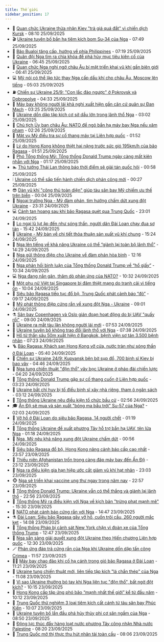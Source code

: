 ```yaml
---
title: Thế giới
sidebar_position: 17
---
```


<!-- dantri-the-gioi:START -->
- 🌋 [Quan chức Ukraine thừa nhận Kiev &quot;trả giá quá đắt&quot; vì chiến dịch Kursk](https://dantri.com.vn/the-gioi/quan-chuc-ukraine-thua-nhan-kiev-tra-gia-qua-dat-vi-chien-dich-kursk-20250925150322997.htm) - 08:10 25/09/2025
- 🎬 [Ukraine tuyên bố bắn hạ tiêm kích bom Su-34 của Nga](https://dantri.com.vn/the-gioi/ukraine-tuyen-bo-ban-ha-tiem-kich-bom-su-34-cua-nga-20250925133722670.htm) - 07:49 25/09/2025
- 🧰 [Bão Bualoi tăng cấp, hướng về phía Philippines](https://dantri.com.vn/the-gioi/bao-bualoi-tang-cap-huong-ve-phia-philippines-20250925140225405.htm) - 07:19 25/09/2025
- 🌋 [Quân đội Nga tìm ra chìa khóa để phá hủy mục tiêu kiên cố của Ukraine](https://dantri.com.vn/the-gioi/quan-doi-nga-tim-ra-chia-khoa-de-pha-huy-muc-tieu-kien-co-cua-ukraine-20250925084625628.htm) - 06:45 25/09/2025
- 🗽 [Quan chức Nga nghi ngờ châu Âu bí mật triển khai vũ khí gần biên giới](https://dantri.com.vn/the-gioi/quan-chuc-nga-nghi-ngo-chau-au-bi-mat-trien-khai-vu-khi-gan-bien-gioi-20250925131834649.htm) - 06:41 25/09/2025
- 💻 [Mỹ nói có thể lập tức thay Nga cấp dầu khí cho châu Âu, Moscow lên tiếng](https://dantri.com.vn/the-gioi/my-noi-co-the-lap-tuc-thay-nga-cap-dau-khi-cho-chau-au-moscow-len-tieng-20250925112903977.htm) - 05:03 25/09/2025
- ⛽️ [Chiến sự Ukraine 25/9: &quot;Con lắc đảo ngược&quot; ở Pokrovsk và Dobropolye](https://dantri.com.vn/the-gioi/chien-su-ukraine-259-con-lac-dao-nguoc-o-pokrovsk-va-dobropolye-20250925105510181.htm) - 04:33 25/09/2025
- 🤩 [Máy bay không người lái khả nghi xuất hiện gần căn cứ quân sự Đan Mạch](https://dantri.com.vn/the-gioi/may-bay-khong-nguoi-lai-kha-nghi-xuat-hien-gan-can-cu-quan-su-dan-mach-20250925102132646.htm) - 03:25 25/09/2025
- 🧐 [Ukraine dồn dập tập kích cơ sở dầu lớn trong lãnh thổ Nga](https://dantri.com.vn/the-gioi/ukraine-don-dap-tap-kich-co-so-dau-lon-trong-lanh-tho-nga-20250925080847667.htm) - 03:02 25/09/2025
- 🎊 [Chủ tịch Ủy ban châu Âu: NATO để ngỏ bắn hạ máy bay Nga nếu xâm phạm](https://dantri.com.vn/the-gioi/chu-tich-uy-ban-chau-au-nato-de-ngo-ban-ha-may-bay-nga-neu-xam-pham-20250925080021757.htm) - 02:26 25/09/2025
- 📝 [Mật vụ Mỹ điều tra sự cố thang máy tại Liên hợp quốc](https://dantri.com.vn/the-gioi/mat-vu-my-dieu-tra-su-co-thang-may-tai-lien-hop-quoc-20250925083518164.htm) - 01:52 25/09/2025
- 🤡 [Lý do Hong Kong không thiệt hại nặng trước sức gió 195km/h của bão Ragasa](https://dantri.com.vn/the-gioi/ly-do-hong-kong-khong-thiet-hai-nang-truoc-suc-gio-195kmh-cua-bao-ragasa-20250925081329262.htm) - 01:51 25/09/2025
- 🥷 [Phó Tổng thống Mỹ: Tổng thống Donald Trump ngày càng mất kiên nhẫn với Nga](https://dantri.com.vn/the-gioi/pho-tong-thong-my-tong-thong-donald-trump-ngay-cang-mat-kien-nhan-voi-nga-20250925071704205.htm) - 01:17 25/09/2025
- 🏊 [Thủ tướng Thái Lan thông báo thời điểm sẽ giải tán quốc hội](https://dantri.com.vn/the-gioi/thu-tuong-thai-lan-thong-bao-thoi-diem-se-giai-tan-quoc-hoi-20250925074000104.htm) - 00:58 25/09/2025
- 🕯 [Ukraine có thể sắp tiến hành chiến dịch phản công mới](https://dantri.com.vn/the-gioi/ukraine-co-the-sap-tien-hanh-chien-dich-phan-cong-moi-20250925070914938.htm) - 00:27 25/09/2025
- 😎 [Dàn vũ khí &quot;công thủ toàn diện&quot; giúp tàu sân bay Mỹ chiếm ưu thế trên biển](https://dantri.com.vn/the-gioi/dan-vu-khi-cong-thu-toan-dien-giup-tau-san-bay-my-chiem-uu-the-tren-bien-20250924104448794.htm) - 00:04 25/09/2025
- 🌈 [Ngoại trưởng Nga - Mỹ đàm phán, tìm hướng chấm dứt xung đột Ukraine](https://dantri.com.vn/the-gioi/ngoai-truong-nga-my-dam-phan-tim-huong-cham-dut-xung-dot-ukraine-20250925062358926.htm) - 23:31 24/09/2025
- 💻 [Cảnh tan hoang sau khi bão Ragasa quét qua Trung Quốc](https://dantri.com.vn/the-gioi/canh-tan-hoang-sau-khi-bao-ragasa-quet-qua-trung-quoc-20250925055536392.htm) - 23:01 24/09/2025
- 🤖 [Lo ngại lũ lụt ập đến như sóng thần, người dân Đài Loan chạy đua sơ tán](https://dantri.com.vn/the-gioi/lo-ngai-lu-lut-ap-den-nhu-song-than-nguoi-dan-dai-loan-chay-dua-so-tan-20250924210207368.htm) - 15:42 24/09/2025
- 🦏 [Ukraine - Mỹ bàn về chi tiết thỏa thuận sản xuất vũ khí chung](https://dantri.com.vn/the-gioi/ukraine-my-ban-ve-chi-tiet-thoa-thuan-san-xuat-vu-khi-chung-20250924203451302.htm) - 15:24 24/09/2025
- 🌁 [Nga lên tiếng về khả năng Ukraine có thể “giành lại toàn bộ lãnh thổ”](https://dantri.com.vn/the-gioi/nga-len-tieng-ve-kha-nang-ukraine-co-the-gianh-lai-toan-bo-lanh-tho-20250924211048243.htm) - 14:29 24/09/2025
- 🐘 [Nga gửi thông điệp cho Ukraine về đàm phán hòa bình](https://dantri.com.vn/the-gioi/nga-gui-thong-diep-cho-ukraine-ve-dam-phan-hoa-binh-20250924191255659.htm) - 12:16 24/09/2025
- 🥷 [Nga phản hồi bình luận của Tổng thống Donald Trump về “hổ giấy”](https://dantri.com.vn/the-gioi/nga-phan-hoi-binh-luan-cua-tong-thong-donald-trump-ve-ho-giay-20250924172755336.htm) - 10:34 24/09/2025
- 💻 [Nga đang nắn gân, thăm dò phản ứng của NATO?](https://dantri.com.vn/the-gioi/nga-dang-nan-gan-tham-do-phan-ung-cua-nato-20250923101251306.htm) - 10:32 24/09/2025
- 🎡 [Một phụ nữ Việt tại Singapore bị đâm thiệt mạng do tranh cãi vì tiếng ồn](https://dantri.com.vn/the-gioi/mot-phu-nu-viet-tai-singapore-bi-dam-thiet-mang-do-tranh-cai-vi-tieng-on-20250924165041723.htm) - 10:04 24/09/2025
- 🧰 [Siêu bão Ragasa tiếp tục đổ bộ, Trung Quốc phát cảnh báo “đỏ”](https://dantri.com.vn/the-gioi/sieu-bao-ragasa-tiep-tuc-do-bo-trung-quoc-phat-canh-bao-do-20250924160632080.htm) - 09:17 24/09/2025
- 🥸 [Mỹ phát thông điệp cứng rắn về xung đột Nga - Ukraine](https://dantri.com.vn/the-gioi/my-phat-thong-diep-cung-ran-ve-xung-dot-nga-ukraine-20250924155845282.htm) - 09:01 24/09/2025
- ⚗️ [Sân bay Copenhagen và Oslo gián đoạn hoạt động do bị UAV &quot;quấy rối&quot;](https://dantri.com.vn/the-gioi/san-bay-copenhagen-va-oslo-gian-doan-hoat-dong-do-bi-uav-quay-roi-20250924150843108.htm) - 09:00 24/09/2025
- 🌮 [Ukraine ra mắt tàu lặn không người lái mới](https://dantri.com.vn/the-gioi/ukraine-ra-mat-tau-lan-khong-nguoi-lai-moi-20250924144715377.htm) - 07:53 24/09/2025
- 🎃 [Ukraine tuyên bố không trao đổi lãnh thổ với Nga](https://dantri.com.vn/the-gioi/ukraine-tuyen-bo-khong-trao-doi-lanh-tho-voi-nga-20250924142127836.htm) - 07:38 24/09/2025
- 💫 [Hố tử thần sâu 50m xuất hiện ở Bangkok, bệnh viện sơ tán 3.500 bệnh nhân](https://dantri.com.vn/the-gioi/ho-tu-than-sau-50m-xuat-hien-o-bangkok-benh-vien-so-tan-3500-benh-nhan-20250924141643790.htm) - 07:23 24/09/2025
- 🪜 [Bão Ragasa: Khách sạn Hong Kong vỡ cửa, nước tràn như sóng thần ở Đài Loan](https://dantri.com.vn/the-gioi/bao-ragasa-khach-san-hong-kong-vo-cua-nuoc-tran-nhu-song-than-o-dai-loan-20250924120332917.htm) - 05:40 24/09/2025
- 🌋 [Chiến sự Ukraine 24/9: Kupyansk bên bờ sụp đổ, 700 binh sĩ Kiev bị bao vây](https://dantri.com.vn/the-gioi/chien-su-ukraine-249-kupyansk-ben-bo-sup-do-700-binh-si-kiev-bi-bao-vay-20250924112506383.htm) - 04:46 24/09/2025
- 🦏 [Nga tung chiến thuật &quot;độn thổ&quot; vây bọc Ukraine ở pháo đài chiến lược](https://dantri.com.vn/the-gioi/nga-tung-chien-thuat-don-tho-vay-boc-ukraine-o-phao-dai-chien-luoc-20250924111709620.htm) - 04:20 24/09/2025
- 👀 [Tổng thống Donald Trump gặp sự cố thang cuốn ở Liên hợp quốc](https://dantri.com.vn/the-gioi/tong-thong-donald-trump-gap-su-co-thang-cuon-o-lien-hop-quoc-20250924100358037.htm) - 03:23 24/09/2025
- 🧰 [Ukraine bắt chỉ huy bị tố điều binh sĩ xây nhà riêng, tham ô ngân sách](https://dantri.com.vn/the-gioi/ukraine-bat-chi-huy-bi-to-dieu-binh-si-xay-nha-rieng-tham-o-ngan-sach-20250924100540948.htm) - 03:12 24/09/2025
- 🚀 [Tổng thống Ukraine nêu điều kiện tổ chức bầu cử](https://dantri.com.vn/the-gioi/tong-thong-ukraine-neu-dieu-kien-to-chuc-bau-cu-20250924081234998.htm) - 02:56 24/09/2025
- 🎓 [Ấn Độ sẽ mua và sản xuất &quot;bóng ma bầu trời&quot; Su-57 của Nga?](https://dantri.com.vn/the-gioi/an-do-se-mua-va-san-xuat-bong-ma-bau-troi-su-57-cua-nga-20250924084638457.htm) - 02:03 24/09/2025
- 🥸 [Vỡ hồ ở Đài Loan do siêu bão Ragasa, 14 người chết](https://dantri.com.vn/the-gioi/vo-ho-o-dai-loan-do-sieu-bao-ragasa-14-nguoi-chet-20250924080046494.htm) - 01:19 24/09/2025
- 🦅 [Tổng thống Ukraine đề xuất phương Tây hỗ trợ bắn hạ UAV, tên lửa Nga](https://dantri.com.vn/the-gioi/tong-thong-ukraine-de-xuat-phuong-tay-ho-tro-ban-ha-uav-ten-lua-nga-20250924073329171.htm) - 01:18 24/09/2025
- 🤭 [Nga, Mỹ nêu khả năng xung đột Ukraine chấm dứt](https://dantri.com.vn/the-gioi/nga-my-neu-kha-nang-xung-dot-ukraine-cham-dut-20250924072243894.htm) - 00:56 24/09/2025
- 🤖 [Siêu bão Ragasa đổ bộ, Hong Kong nâng cảnh báo cấp cao nhất](https://dantri.com.vn/the-gioi/sieu-bao-ragasa-do-bo-hong-kong-nang-canh-bao-cap-cao-nhat-20250924064700504.htm) - 23:57 23/09/2025
- 🐲 [Thiếu niên Afghanistan trốn trong càng đáp máy bay đến Ấn Độ](https://dantri.com.vn/the-gioi/thieu-nien-afghanistan-tron-trong-cang-dap-may-bay-den-an-do-20250924060656342.htm) - 23:12 23/09/2025
- 🫣 [Nga ra điều kiện gia hạn hiệp ước cắt giảm vũ khí hạt nhân](https://dantri.com.vn/the-gioi/nga-ra-dieu-kien-gia-han-hiep-uoc-cat-giam-vu-khi-hat-nhan-20250924051303354.htm) - 23:03 23/09/2025
- 🐵 [Nga sẽ triển khai vaccine ung thư ngay trong năm nay](https://dantri.com.vn/the-gioi/nga-se-trien-khai-vaccine-ung-thu-ngay-trong-nam-nay-20250924051840281.htm) - 22:57 23/09/2025
- 🫶 [Tổng thống Donald Trump: Ukraine vẫn có thể thắng và giành lại lãnh thổ](https://dantri.com.vn/the-gioi/tong-thong-donald-trump-ukraine-van-co-the-thang-va-gianh-lai-lanh-tho-20250924042931148.htm) - 22:56 23/09/2025
- 💃 [Tổng thống Mỹ ra điều kiện với Nga về kịch bản &quot;trừng phạt mạnh mẽ&quot;](https://dantri.com.vn/the-gioi/tong-thong-my-ra-dieu-kien-voi-nga-ve-kich-ban-trung-phat-manh-me-20250923221230858.htm) - 15:30 23/09/2025
- 💫 [NATO phát cảnh báo cứng rắn với Nga](https://dantri.com.vn/the-gioi/nato-phat-canh-bao-cung-ran-voi-nga-20250923213840133.htm) - 14:47 23/09/2025
- ⚗️ [Đài Loan: Siêu bão Ragasa gây vỡ hồ, cuốn trôi cầu, 260 người mắc kẹt](https://dantri.com.vn/the-gioi/dai-loan-sieu-bao-ragasa-gay-vo-ho-cuon-troi-cau-260-nguoi-mac-ket-20250923205940440.htm) - 14:08 23/09/2025
- 🥷 [Tổng thống Pháp bị cảnh sát New York chặn vì đoàn xe của Tổng thống Trump](https://dantri.com.vn/the-gioi/tong-thong-phap-bi-canh-sat-new-york-chan-vi-doan-xe-cua-tong-thong-trump-20250923193913513.htm) - 12:47 23/09/2025
- 🥸 [Nga sẵn sàng giải quyết xung đột Ukraine theo Hiến chương Liên hợp quốc](https://dantri.com.vn/the-gioi/nga-san-sang-giai-quyet-xung-dot-ukraine-theo-hien-chuong-lien-hop-quoc-20250923192002038.htm) - 12:30 23/09/2025
- 🪄 [Phản ứng đáp trả cứng rắn của Nga khi Ukraine dồn dập tấn công Crimea](https://dantri.com.vn/the-gioi/phan-ung-dap-tra-cung-ran-cua-nga-khi-ukraine-don-dap-tan-cong-crimea-20250923180919794.htm) - 11:57 23/09/2025
- 🧑‍💻 [Máy bay chao đảo khi cố hạ cánh trong gió bão Ragasa ở Đài Loan](https://dantri.com.vn/the-gioi/may-bay-chao-dao-khi-co-ha-canh-trong-gio-bao-ragasa-o-dai-loan-20250923181709357.htm) - 11:21 23/09/2025
- 🤭 [Ukraine tung chiến thuật mới, liên tiếp tập kích &quot;lá chắn thép&quot; của Nga](https://dantri.com.vn/the-gioi/ukraine-tung-chien-thuat-moi-lien-tiep-tap-kich-la-chan-thep-cua-nga-20250923172301820.htm) - 11:08 23/09/2025
- 🗽 [Vì sao Ukraine thường bó tay khi Nga liên tục &quot;độn thổ&quot;, bất ngờ đột kích?](https://dantri.com.vn/the-gioi/vi-sao-ukraine-thuong-bo-tay-khi-nga-lien-tuc-don-tho-bat-ngo-dot-kich-20250923153139201.htm) - 10:15 23/09/2025
- 🤖 [Hong Kong cấp tập ứng phó bão “mạnh nhất thế giới” kể từ đầu năm](https://dantri.com.vn/the-gioi/hong-kong-cap-tap-ung-pho-bao-manh-nhat-the-gioi-ke-tu-dau-nam-20250923170728795.htm) - 10:12 23/09/2025
- 🌈 [Trung Quốc thử nghiệm 3 loại tiêm kích cất cánh từ tàu sân bay Phúc Kiến](https://dantri.com.vn/the-gioi/trung-quoc-thu-nghiem-3-loai-tiem-kich-cat-canh-tu-tau-san-bay-phuc-kien-20250923163225682.htm) - 10:07 23/09/2025
- 🤩 [Ukraine tuyên bố lần đầu phá hủy thủy phi cơ săn ngầm của Nga](https://dantri.com.vn/the-gioi/ukraine-tuyen-bo-lan-dau-pha-huy-thuy-phi-co-san-ngam-cua-nga-20250923154450177.htm) - 08:50 23/09/2025
- 🤗 [Động lực thúc đẩy hàng loạt nước phương Tây công nhận Nhà nước Palestine](https://dantri.com.vn/the-gioi/dong-luc-thuc-day-hang-loat-nuoc-phuong-tay-cong-nhan-nha-nuoc-palestine-20250923144202782.htm) - 08:20 23/09/2025
- 🙉 [Trung Quốc mở thị thực thu hút nhân tài toàn cầu](https://dantri.com.vn/the-gioi/trung-quoc-mo-thi-thuc-thu-hut-nhan-tai-toan-cau-20250923144237976.htm) - 08:06 23/09/2025<!-- dantri-the-gioi:END -->
